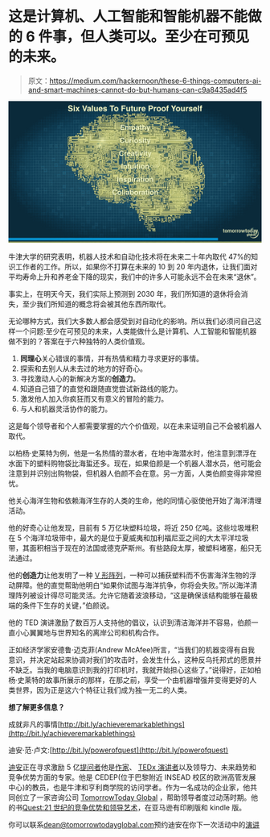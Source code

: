 # 这是计算机、人工智能和智能机器不能做的 6 件事，但人类可以。至少在可预见的未来。

> 原文：<https://medium.com/hackernoon/these-6-things-computers-ai-and-smart-machines-cannot-do-but-humans-can-c9a8435ad4f5>

![](img/6ade7a7c0322b882ff4681c9065115d1.png)

牛津大学的研究表明，机器人技术和自动化技术将在未来二十年内取代 47%的知识工作者的工作。所以，如果你不打算在未来的 10 到 20 年内退休，让我们面对平均寿命上升和养老金下降的现实，我们中的许多人可能永远不会在未来“退休”。

事实上，在明天今天，我们实际上预测到 2030 年，我们所知道的退休将会消失，至少我们所知道的概念将会被其他东西所取代。

无论哪种方式，我们大多数人都会感受到对自动化的影响。所以我们必须问自己这样一个问题:至少在可预见的未来，人类能做什么是计算机、人工智能和智能机器做不到的？答案在于六种独特的人类价值观。

1.  **同理心**关心错误的事情，并有热情和精力寻求更好的事情。
2.  探索和去别人从未去过的地方的好奇心。
3.  寻找激动人心的新解决方案的**创造力**。
4.  知道自己错了的直觉和跟随直觉尝试新路线的能力。
5.  激发他人加入你疯狂而又有意义的冒险的能力。
6.  与人和机器灵活协作的能力。

这是每个领导者和个人都需要掌握的六个价值观，以在未来证明自己不会被机器人取代。

以柏杨·史莱特为例，他是一名热情的潜水者，在地中海潜水时，他注意到漂浮在水面下的塑料购物袋比海蜇还多。现在，如果伯颜是一个机器人潜水员，他可能会注意到并识别出购物袋，但机器人伯颜不会在意。另一方面，人类伯颜变得非常担忧。

他关心海洋生物和依赖海洋生存的人类的生命，他的同情心驱使他开始了海洋清理活动。

他的好奇心让他发现，目前有 5 万亿块塑料垃圾，将近 250 亿吨。这些垃圾堆积在 5 个海洋垃圾带中，最大的是位于夏威夷和加利福尼亚之间的大太平洋垃圾带，其面积相当于现在的法国或德克萨斯州。有些路段太厚，被塑料堵塞，船只无法通过。

他的**创造力**让他发明了一种 [V 形阵列](https://bb166.infusionsoft.com/app/email/broadcast/~Link-29652~)，一种可以捕获塑料而不伤害海洋生物的浮动屏障。他的直觉帮助他明白“如果你试图与海洋抗争，你将会失败。”所以海洋清理阵列被设计得尽可能灵活。允许它随着波浪移动，“这是确保该结构能够在最极端的条件下生存的关键，”伯颜说。

他的 TED 演讲激励了数百万人支持他的倡议，认识到清洁海洋并不容易，伯颜一直小心翼翼地与世界知名的离岸公司和机构合作。

正如经济学家安德鲁·迈克菲(Andrew McAfee)所言，“当我们的机器变得有自我意识，并决定站起来协调对我们的攻击时，会发生什么，这种反乌托邦式的愿景并不缺乏。当我的电脑意识到我的打印机时，我就开始担心这些了。”说得好，正如柏杨·史莱特的故事所展示的那样，在那之前，享受一个由机器增强并变得更好的人类世界，因为正是这六个特征让我们成为独一无二的人类。

**想了解更多信息？**

成就非凡的事情[http://bit.ly/achieveremarkablethings](http://bit.ly/achieveremarkablethings)

迪安·范·卢文:[http://bit.ly/powerofquest](http://bit.ly/powerofquest)

[迪安](http://www.deanvanleeuwen.com/)正在寻求激励 5 亿[提问者](http://www.tomorrowtodayglobal.com/2016/03/09/the-rise-of-the-socia-intrapreneur/)他是[作家](http://bit.ly/leadersquest)、 [TEDx 演讲者](https://www.youtube.com/playlist?list=PLJdXjE5MXhn-AoC_quqEnDarihw3hgHsz)以及领导力、未来趋势和竞争优势方面的专家。他是 CEDEP(位于巴黎附近 INSEAD 校区的欧洲高管发展中心)的教员，也是牛津和亨利商学院的访问学者。作为一名成功的企业家，他共同创立了一家咨询公司 [TomorrowToday Global](http://www.tomorrowtodayglobal.com/) ，帮助领导者度过动荡时期。他的书[Quest:21 世纪的竞争优势和领导艺术](http://bit.ly/leadersquest)，在亚马逊有印刷版和 kindle 版。

你可以联系[dean@tomorrowtodayglobal.com](mailto:dean@tomorrowtodayglobal.com?subject=)预约迪安在你下一次活动中的[演讲](https://www.youtube.com/playlist?list=PLJdXjE5MXhn-AoC_quqEnDarihw3hgHsz)